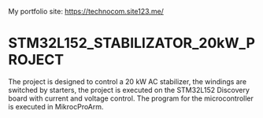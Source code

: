 My portfolio site: https://technocom.site123.me/
# STM32L152_STABILIZATOR_20kW_PROJECT
The project is designed to control a 20 kW AC stabilizer, the windings are switched by starters, the project is executed on the STM32L152 Discovery board with current and voltage control.
The program for the microcontroller is executed in MikrocProArm.
